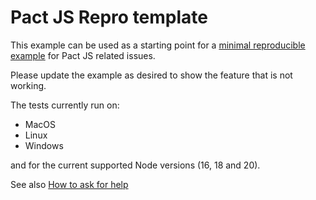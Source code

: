 # Pact JS Repro template

This example can be used as a starting point for a [minimal reproducible example](https://stackoverflow.com/help/minimal-reproducible-example) for Pact JS related issues.

Please update the example as desired to show the feature that is not working. 

The tests currently run on:

* MacOS
* Linux
* Windows

and for the current supported Node versions (16, 18 and 20).

See also [How to ask for help](https://docs.pact.io/help/how_to_ask_for_help)